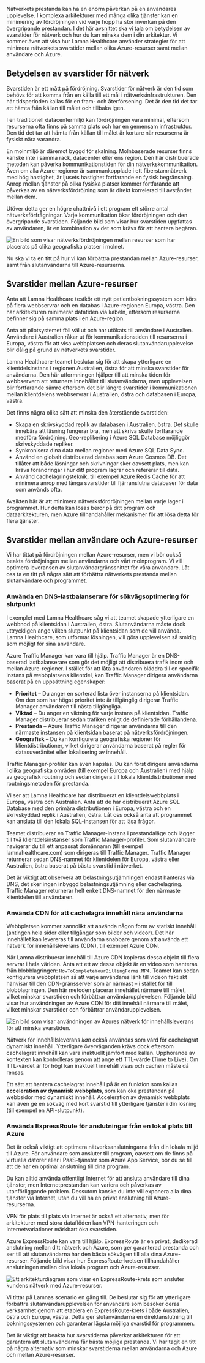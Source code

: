 Nätverkets prestanda kan ha en enorm påverkan på en användares upplevelse. I komplexa arkitekturer med många olika tjänster kan en minimering av fördröjningen vid varje hopp ha stor inverkan på den övergripande prestandan. I det här avsnittet ska vi tala om betydelsen av svarstider för nätverk och hur du kan minska dem i din arkitektur. Vi kommer även att visa hur Lamna Healthcare använder strategier för att minimera nätverkets svarstider mellan olika Azure-resurser samt mellan användare och Azure.

## <a name="the-importance-of-network-latency"></a>Betydelsen av svarstider för nätverk

Svarstiden är ett mått på fördröjning. Svarstider för nätverk är den tid som behövs för att komma från en källa till ett mål i nätverksinfrastrukturen. Den här tidsperioden kallas för en fram- och återförsening. Det är den tid det tar att hämta från källan till målet och tillbaka igen.

I en traditionell datacentermiljö kan fördröjningen vara minimal, eftersom resurserna ofta finns på samma plats och har en gemensam infrastruktur. Den tid det tar att hämta från källan till målet är kortare när resurserna är fysiskt nära varandra.

En molnmiljö är däremot byggd för skalning. Molnbaserade resurser finns kanske inte i samma rack, datacenter eller ens region. Den här distribuerade metoden kan påverka kommunikationstiden för din nätverkskommunikation. Även om alla Azure-regioner är sammankopplade i ett fiberstamnätverk med hög hastighet, är ljusets hastighet fortfarande en fysisk begränsning. Anrop mellan tjänster på olika fysiska platser kommer fortfarande att påverkas av en nätverksfördröjning som är direkt korrelerad till avståndet mellan dem.

Utöver detta ger en högre chattnivå i ett program ett större antal nätverksförfrågningar. Varje kommunikation ökar fördröjningen och den övergripande svarstiden. Följande bild som visar hur svarstiden uppfattas av användaren, är en kombination av det som krävs för att hantera begäran.

![En bild som visar nätverksfördröjningen mellan resurser som har placerats på olika geografiska platser i molnet.](../media/3-networkLatency.png)

Nu ska vi ta en titt på hur vi kan förbättra prestandan mellan Azure-resurser, samt från slutanvändarna till Azure-resurserna.

## <a name="latency-between-azure-resources"></a>Svarstider mellan Azure-resurser

Anta att Lamna Healthcare testkör ett nytt patientbokningssystem som körs på flera webbservrar och en databas i Azure-regionen Europa, västra. Den här arkitekturen minimerar datatiden via kabeln, eftersom resurserna befinner sig på samma plats i en Azure-region.

Anta att pilotsystemet föll väl ut och har utökats till användare i Australien. Användare i Australien råkar ut för kommunikationstiden till resurserna i Europa, västra för att visa webbplatsen och deras slutanvändarupplevelse blir dålig på grund av nätverkets svarstider.

Lamna Healthcare-teamet beslutar sig för att skapa ytterligare en klientdelsinstans i regionen Australien, östra för att minska svarstider för användarna. Den här utformningen hjälper till att minska tiden för webbservern att returnera innehållet till slutanvändarna, men upplevelsen blir fortfarande sämre eftersom det blir längre svarstider i kommunikationen mellan klientdelens webbservrar i Australien, östra och databasen i Europa, västra.

Det finns några olika sätt att minska den återstående svarstiden:

- Skapa en skrivskyddad replik av databasen i Australien, östra. Det skulle innebära att läsning fungerar bra, men att skriva skulle fortfarande medföra fördröjning. Geo-replikering i Azure SQL Database möjliggör skrivskyddade repliker.
- Synkronisera dina data mellan regioner med Azure SQL Data Sync.
- Använd en globalt distribuerad databas som Azure Cosmos DB. Det tillåter att både läsningar och skrivningar sker oavsett plats, men kan kräva förändringar i hur ditt program lagrar och refererar till data.
- Använd cachelagringsteknik, till exempel Azure Redis Cache för att minimera anrop med långa svarstider till fjärranslutna databaser för data som används ofta.

Avsikten här är att minimera nätverksfördröjningen mellan varje lager i programmet. Hur detta kan lösas beror på ditt program och dataarkitekturen, men Azure tillhandahåller mekanismer för att lösa detta för flera tjänster.

## <a name="latency-between-users-and-azure-resources"></a>Svarstider mellan användare och Azure-resurser

Vi har tittat på fördröjningen mellan Azure-resurser, men vi bör också beakta fördröjningen mellan användarna och vårt molnprogram. Vi vill optimera leveransen av slutanvändargränssnittet för våra användare. Låt oss ta en titt på några sätt att förbättra nätverkets prestanda mellan slutanvändare och programmet.

### <a name="use-a-dns-load-balancer-for-endpoint-path-optimization"></a>Använda en DNS-lastbalanserare för sökvägsoptimering för slutpunkt

I exemplet med Lamna Healthcare såg vi att teamet skapade ytterligare en webbnod på klientsidan i Australien, östra. Slutanvändarna måste dock uttryckligen ange vilken slutpunkt på klientsidan som de vill använda. Lamna Healthcare, som utformar lösningen, vill göra upplevelsen så smidig som möjligt för sina användare.

Azure Traffic Manager kan vara till hjälp. Traffic Manager är en DNS-baserad lastbalanserare som gör det möjligt att distribuera trafik inom och mellan Azure-regioner. I stället för att låta användaren bläddra till en specifik instans på webbplatsens klientdel, kan Traffic Manager dirigera användarna baserat på en uppsättning egenskaper:

- **Prioritet** – Du anger en sorterad lista över instanserna på klientsidan. Om den som har högst prioritet inte är tillgänglig dirigerar Traffic Manager användaren till nästa tillgängliga.
- **Viktad** – Du anger en viktning för varje instans på klientsidan. Traffic Manager distribuerar sedan trafiken enligt de definierade förhållandena.
- **Prestanda** – Azure Traffic Manager dirigerar användarna till den närmaste instansen på klientsidan baserat på nätverksfördröjningen.
- **Geografisk** – Du kan konfigurera geografiska regioner för klientdistributioner, vilket dirigerar användarna baserat på regler för datasuveränitet eller lokalisering av innehåll.

Traffic Manager-profiler kan även kapslas. Du kan först dirigera användarna i olika geografiska områden (till exempel Europa och Australien) med hjälp av geografisk routning och sedan dirigera till lokala klientdistributioner med routningsmetoden för prestanda.

Vi ser att Lamna Healthcare har distribuerat en klientdelswebbplats i Europa, västra och Australien. Anta att de har distribuerat Azure SQL Database med den primära distributionen i Europa, västra och en skrivskyddad replik i Australien, östra. Låt oss också anta att programmet kan ansluta till den lokala SQL-instansen för att läsa frågor.

Teamet distribuerar en Traffic Manager-instans i prestandaläge och lägger till två klientdelsinstanser som Traffic Manager-profiler. Som slutanvändare navigerar du till ett anpassat domännamn (till exempel lamnahealthcare.com) som dirigeras till Traffic Manager. Traffic Manager returnerar sedan DNS-namnet för klientdelen för Europa, västra eller Australien, östra baserat på bästa svarstid i nätverket.

Det är viktigt att observera att belastningsutjämningen endast hanteras via DNS, det sker ingen inbyggd belastningsutjämning eller cachelagring. Traffic Manager returnerar helt enkelt DNS-namnet för den närmaste klientdelen till användaren.

### <a name="use-cdn-to-cache-content-close-to-users"></a>Använda CDN för att cachelagra innehåll nära användarna

Webbplatsen kommer sannolikt att använda någon form av statiskt innehåll (antingen hela sidor eller tillgångar som bilder och videor). Det här innehållet kan levereras till användarna snabbare genom att använda ett nätverk för innehållsleverans (CDN), till exempel Azure CDN. 

När Lamna distribuerar innehåll till Azure CDN kopieras dessa objekt till flera servrar i hela världen. Anta att ett av dessa objekt är en video som hanteras från blobblagringen: `HowToCompleteYourBillingForms.MP4`. Teamet kan sedan konfigurera webbplatsen så att varje användares länk till videon faktiskt hänvisar till den CDN-gränsserver som är närmast – i stället för till blobblagringen. Den här metoden placerar innehållet närmare till målet, vilket minskar svarstiden och förbättrar användarupplevelsen. Följande bild visar hur användningen av Azure CDN för ditt innehåll närmare till målet, vilket minskar svarstider och förbättrar användarupplevelsen.

![En bild som visar användningen av Azures nätverk för innehållsleverans för att minska svarstiden.](../media/3-cdnSketch.png)

Nätverk för innehållsleverans _kan_ också användas som värd för cachelagrat dynamiskt innehåll. Ytterligare överväganden krävs dock eftersom cachelagrat innehåll kan vara inaktuellt jämfört med källan. Upphörande av kontexten kan kontrolleras genom att ange ett TTL-värde (Time to Live). Om TTL-värdet är för högt kan inaktuellt innehåll visas och cachen måste då rensas.

Ett sätt att hantera cachelagrat innehåll på är en funktion som kallas **acceleration av dynamisk webbplats**, som kan öka prestandan på webbsidor med dynamiskt innehåll. Acceleration av dynamisk webbplats kan även ge en sökväg med kort svarstid till ytterligare tjänster i din lösning (till exempel en API-slutpunkt).

### <a name="use-expressroute-for-connectivity-from-on-premises-to-azure"></a>Använda ExpressRoute för anslutningar från en lokal plats till Azure

Det är också viktigt att optimera nätverksanslutningarna från din lokala miljö till Azure. För användare som ansluter till program, oavsett om de finns på virtuella datorer eller i PaaS-tjänster som Azure App Service, bör du se till att de har en optimal anslutning till dina program. 

Du kan alltid använda offentligt Internet för att ansluta användare till dina tjänster, men Internetprestandan kan variera och påverkas av utanförliggande problem. Dessutom kanske du inte vill exponera alla dina tjänster via Internet, utan du vill ha en privat anslutning till Azure-resurserna.

VPN för plats till plats via Internet är också ett alternativ, men för arkitekturer med stora dataflöden kan VPN-hanteringen och Internetvariationer märkbart öka svarstiden.

Azure ExpressRoute kan vara till hjälp. ExpressRoute är en privat, dedikerad anslutning mellan ditt nätverk och Azure, som ger garanterad prestanda och ser till att slutanvändarna har den bästa sökvägen till alla dina Azure-resurser. Följande bild visar hur ExpressRoute-kretsen tillhandahåller anslutningen mellan dina lokala program och Azure-resurser.

![Ett arkitekturdiagram som visar en ExpressRoute-krets som ansluter kundens nätverk med Azure-resurser.](../media/3-expressroute-connection-overview.png)

Vi tittar på Lamnas scenario en gång till. De beslutar sig för att ytterligare förbättra slutanvändarupplevelsen för användare som besöker deras verksamhet genom att etablera en ExpressRoute-krets i både Australien, östra och Europa, västra. Detta ger slutanvändarna en direktanslutning till bokningssystemen och garanterar lägsta möjliga svarstid för programmen.

Det är viktigt att beakta hur svarstiderna påverkar arkitekturen för att garantera att slutanvändarna får bästa möjliga prestanda. Vi har tagit en titt på några alternativ som minskar svarstiderna mellan användarna och Azure och mellan Azure-resurser.